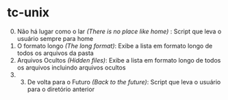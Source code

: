 # tc-unix
0. Não há lugar como o lar *(There is no place like home)* : Script que leva o usuário sempre para home
1. O formato longo *(The long format)*: Exibe a lista em formato longo de todos os arquivos da pasta
2. Arquivos Ocultos *(Hidden files)*: Exibe a lista em formato longo de todos os arquivos incluindo arquivos ocultos
3. 3. De volta para o Futuro *(Back to the future)*: Script que leva o usuário para o diretório anterior